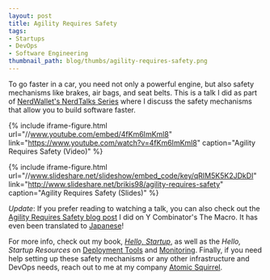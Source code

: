 ```yaml
---
layout: post
title: Agility Requires Safety
tags:
- Startups
- DevOps
- Software Engineering
thumbnail_path: blog/thumbs/agility-requires-safety.png
---
```


To go faster in a car, you need not only a powerful engine, but also safety
mechanisms like brakes, air bags, and seat belts. This is a talk I did as part of
[NerdWallet's NerdTalks Series](https://www.nerdwallet.com/blog/corporate-news/nerdwallets-speaker-series-nerdtalks/)
where I discuss the safety mechanisms that allow you to build software faster.

{% include iframe-figure.html url="//www.youtube.com/embed/4fKm6ImKml8" link="https://www.youtube.com/watch?v=4fKm6ImKml8" caption="Agility Requires Safety (Video)" %}

{% include iframe-figure.html url="//www.slideshare.net/slideshow/embed_code/key/qRIM5K5K2JDkDI" link="http://www.slideshare.net/brikis98/agility-requires-safety" caption="Agility Requires Safety (Slides)" %}

*Update*: If you prefer reading to watching a talk, you can also check out the [Agility Requires Safety blog
post](http://themacro.com/articles/2016/03/agility-requires-safety/) I did on Y Combinator's The Macro. It has even
been translated to [Japanese](http://postd.cc/agility-requires-safety/)!

For more info, check out my book,
*[Hello, Startup](http://www.hello-startup.net/?ref=ybrikman-agility-requires-safety)*,
as well as the *Hello, Startup Resources* on
[Deployment Tools](http://www.hello-startup.net/resources/deployment/) and
[Monitoring](http://www.hello-startup.net/resources/monitoring/). Finally, if
you need help setting up these safety mechanisms or any other infrastructure
and DevOps needs, reach out to me at my company
[Atomic Squirrel](http://www.atomic-squirrel.net/?ref=ybrikman-agility-requires-safety).